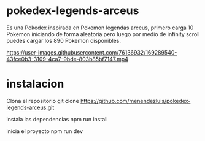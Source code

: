 # pokedex-legends-arceus
Es una Pokedex inspirada en Pokemon legendas arceus, primero carga 10 Pokemon iniciando de forma aleatoria pero luego por medio de infinity scroll puedes cargar los 890 Pokemon disponibles.


https://user-images.githubusercontent.com/76136932/169289540-43fce0b3-3109-4ca7-9bde-803b85bf7147.mp4

# instalacion
Clona el repositorio 
git clone https://github.com/menendezluis/pokedex-legends-arceus.git

instala las dependencias
npm run install

inicia el proyecto
npm run dev
